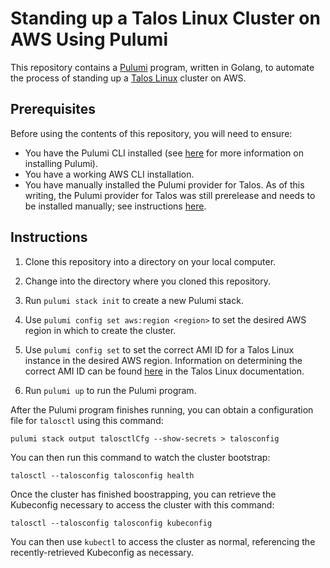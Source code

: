# Standing up a Talos Linux Cluster on AWS Using Pulumi

This repository contains a [Pulumi](https://www.pulumi.com) program, written in Golang, to automate the process of standing up a [Talos Linux](https://talos.dev) cluster on AWS.

## Prerequisites

Before using the contents of this repository, you will need to ensure:

* You have the Pulumi CLI installed (see [here](https://www.pulumi.com/docs/get-started/install/) for more information on installing Pulumi).
* You have a working AWS CLI installation.
* You have manually installed the Pulumi provider for Talos. As of this writing, the Pulumi provider for Talos was still prerelease and needs to be installed manually; see instructions [here](https://blog.scottlowe.org/2023/02/08/installing-prerelease-pulumi-provider-talos/).

## Instructions

1. Clone this repository into a directory on your local computer.

2. Change into the directory where you cloned this repository.

3. Run `pulumi stack init` to create a new Pulumi stack.

4. Use `pulumi config set aws:region <region>` to set the desired AWS region in which to create the cluster.

5. Use `pulumi config set` to set the correct AMI ID for a Talos Linux instance in the desired AWS region. Information on determining the correct AMI ID can be found [here](https://www.talos.dev/v1.3/talos-guides/install/cloud-platforms/aws/#official-ami-images) in the Talos Linux documentation.

6. Run `pulumi up` to run the Pulumi program.

After the Pulumi program finishes running, you can obtain a configuration file for `talosctl` using this command:

```shell
pulumi stack output talosctlCfg --show-secrets > talosconfig
```

You can then run this command to watch the cluster bootstrap:

```shell
talosctl --talosconfig talosconfig health
```

Once the cluster has finished boostrapping, you can retrieve the Kubeconfig necessary to access the cluster with this command:

```shell
talosctl --talosconfig talosconfig kubeconfig
```

You can then use `kubectl` to access the cluster as normal, referencing the recently-retrieved Kubeconfig as necessary.
